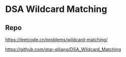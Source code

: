 # DSA Wildcard Matching
## Repo

https://leetcode.cn/problems/wildcard-matching/

https://github.com/star-qiliang/DSA_Wildcard_Matching
